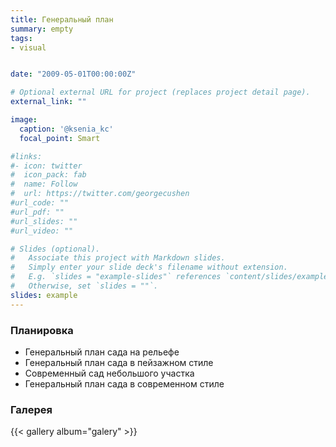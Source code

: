 ```yaml
---
title: Генеральный план
summary: empty 
tags:
- visual


date: "2009-05-01T00:00:00Z"

# Optional external URL for project (replaces project detail page).
external_link: ""

image:
  caption: '@ksenia_kc'
  focal_point: Smart

#links:
#- icon: twitter
#  icon_pack: fab
#  name: Follow
#  url: https://twitter.com/georgecushen
#url_code: ""
#url_pdf: ""
#url_slides: ""
#url_video: ""

# Slides (optional).
#   Associate this project with Markdown slides.
#   Simply enter your slide deck's filename without extension.
#   E.g. `slides = "example-slides"` references `content/slides/example-slides.md`.
#   Otherwise, set `slides = ""`.
slides: example
---
```


### Планировка

- Генеральный план сада на рельефе
- Генеральный план сада в пейзажном стиле
- Современный сад небольшого участка
- Генеральный план сада в современном стиле

### Галерея

{{< gallery album="galery" >}}


